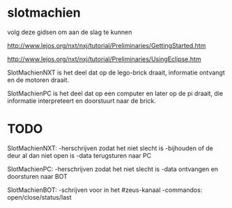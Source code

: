 slotmachien
===========


volg deze gidsen om aan de slag te kunnen

http://www.lejos.org/nxt/nxj/tutorial/Preliminaries/GettingStarted.htm

http://www.lejos.org/nxt/nxj/tutorial/Preliminaries/UsingEclipse.htm


SlotMachienNXT is het deel dat op de lego-brick draait, informatie ontvangt en de motoren draait.

SlotMachienPC is het deel dat op een computer en later op de pi draait, die informatie interpreteert en doorstuurt naar de brick.


TODO
====

SlotMachienNXT:
	-herschrijven zodat het niet slecht is
	-bijhouden of de deur al dan niet open is
	-data terugsturen naar PC

SlotMachienPC:
	-herschrijven zodat het niet slecht is
	-data ontvangen en doorsturen naar BOT

SlotMachienBOT:
 	-schrijven voor in het #zeus-kanaal
	-commandos: open/close/status/last
